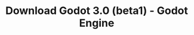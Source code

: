 ---
# Generated by /tools/generators/src/download_archive_generator !!! do not edit by hand !!!
title: 'Download Godot 3.0 (beta1) - Godot Engine'
type: 'download/archive'
name: '3.0'
flavor: 'beta1'
release_date: '2017-11-30T02:00:00-00:00'
release_notes: 'article/dev-snapshot-godot-3-0-beta-1/'
primaryPlatforms:
  - 'android.apk'
  - 'linux.64'
  - 'macos.universal'
  - 'windows.64'
  - 'linux_server.headless.64'
  - 'web'
  - 'templates'
links:
  android.apk:
    name: 'android.apk'
    title: 'Android'
    caption: 'APK Universal (ARM64 + ARMv7 + x86_64 + x86)'
    tags:
      - 'APK download'
      - 'ARM64/v7'
      - 'x86 (64 & 32 bit)'
    hosts:
      github_builds:
        regular: 'https://github.com/godotengine/godot-builds/releases/download/3.0-beta1/Godot_v3.0-beta1_android_editor.apk'
        mono: '#'
      github:
        regular: 'https://github.com/godotengine/godot/releases/download/3.0-beta1/Godot_v3.0-beta1_android_editor.apk'
        mono: '#'
  linux.64:
    name: 'linux.64'
    title: 'Linux'
    caption: 'Padrão (x86_64)'
    tags:
      - '64 bit'
    hosts:
      github_builds:
        regular: 'https://github.com/godotengine/godot-builds/releases/download/3.0-beta1/Godot_v3.0-beta1_x11.64.zip'
        mono: 'https://github.com/godotengine/godot-builds/releases/download/3.0-beta1/Godot_v3.0-beta1_mono_x11_64.zip'
      github:
        regular: 'https://github.com/godotengine/godot/releases/download/3.0-beta1/Godot_v3.0-beta1_x11.64.zip'
        mono: 'https://github.com/godotengine/godot/releases/download/3.0-beta1/Godot_v3.0-beta1_mono_x11_64.zip'
  macos.universal:
    name: 'macos.universal'
    title: 'macOS'
    caption: 'Universal (x86_64 + Silício da Apple)'
    tags:
      - 'Intel/Apple Silicon'
      - '64 bit'
    hosts:
      github_builds:
        regular: 'https://github.com/godotengine/godot-builds/releases/download/3.0-beta1/Godot_v3.0-beta1_osx.universal.zip'
        mono: 'https://github.com/godotengine/godot-builds/releases/download/3.0-beta1/Godot_v3.0-beta1_mono_osx.universal.zip'
      github:
        regular: 'https://github.com/godotengine/godot/releases/download/3.0-beta1/Godot_v3.0-beta1_osx.universal.zip'
        mono: 'https://github.com/godotengine/godot/releases/download/3.0-beta1/Godot_v3.0-beta1_mono_osx.universal.zip'
  windows.64:
    name: 'windows.64'
    title: 'Windows'
    caption: 'Padrão (x86_64)'
    tags:
      - '64 bit'
    hosts:
      github_builds:
        regular: 'https://github.com/godotengine/godot-builds/releases/download/3.0-beta1/Godot_v3.0-beta1_win64.exe.zip'
        mono: 'https://github.com/godotengine/godot-builds/releases/download/3.0-beta1/Godot_v3.0-beta1_mono_win64.zip'
      github:
        regular: 'https://github.com/godotengine/godot/releases/download/3.0-beta1/Godot_v3.0-beta1_win64.exe.zip'
        mono: 'https://github.com/godotengine/godot/releases/download/3.0-beta1/Godot_v3.0-beta1_mono_win64.zip'
  linux_server.headless.64:
    name: 'linux_server.headless.64'
    title: 'Linux Server'
    caption: 'Headless (x86_64)'
    tags:
      - '64 bit'
      - 'Headless'
    hosts:
      github_builds:
        regular: 'https://github.com/godotengine/godot-builds/releases/download/3.0-beta1/Godot_v3.0-beta1_linux_headless.64.zip'
        mono: 'https://github.com/godotengine/godot-builds/releases/download/3.0-beta1/Godot_v3.0-beta1_mono_linux_headless_64.zip'
      github:
        regular: 'https://github.com/godotengine/godot/releases/download/3.0-beta1/Godot_v3.0-beta1_linux_headless.64.zip'
        mono: 'https://github.com/godotengine/godot/releases/download/3.0-beta1/Godot_v3.0-beta1_mono_linux_headless_64.zip'
  web:
    name: 'web'
    title: 'Editor Web'
    caption: ''
    tags:
      - 'Self-hosted'
      - 'Cross-platform'
    hosts:
      github_builds:
        regular: 'https://github.com/godotengine/godot-builds/releases/download/3.0-beta1/Godot_v3.0-beta1_web_editor.zip'
        mono: '#'
      github:
        regular: 'https://github.com/godotengine/godot/releases/download/3.0-beta1/Godot_v3.0-beta1_web_editor.zip'
        mono: '#'
  linux.32:
    name: 'linux.32'
    title: 'Linux'
    caption: 'Padrão (x86)'
    tags:
      - '32 bit'
    hosts:
      github_builds:
        regular: 'https://github.com/godotengine/godot-builds/releases/download/3.0-beta1/Godot_v3.0-beta1_x11.32.zip'
        mono: 'https://github.com/godotengine/godot-builds/releases/download/3.0-beta1/Godot_v3.0-beta1_mono_x11_32.zip'
      github:
        regular: 'https://github.com/godotengine/godot/releases/download/3.0-beta1/Godot_v3.0-beta1_x11.32.zip'
        mono: 'https://github.com/godotengine/godot/releases/download/3.0-beta1/Godot_v3.0-beta1_mono_x11_32.zip'
  windows.32:
    name: 'windows.32'
    title: 'Windows'
    caption: 'Padrão (x86)'
    tags:
      - '32 bit'
    hosts:
      github_builds:
        regular: 'https://github.com/godotengine/godot-builds/releases/download/3.0-beta1/Godot_v3.0-beta1_win32.exe.zip'
        mono: 'https://github.com/godotengine/godot-builds/releases/download/3.0-beta1/Godot_v3.0-beta1_mono_win32.zip'
      github:
        regular: 'https://github.com/godotengine/godot/releases/download/3.0-beta1/Godot_v3.0-beta1_win32.exe.zip'
        mono: 'https://github.com/godotengine/godot/releases/download/3.0-beta1/Godot_v3.0-beta1_mono_win32.zip'
  linux_server.64:
    name: 'linux_server.64'
    title: 'Servidor Linux'
    caption: 'Padrão (x86_64)'
    tags:
      - '64 bit'
    hosts:
      github_builds:
        regular: 'https://github.com/godotengine/godot-builds/releases/download/3.0-beta1/Godot_v3.0-beta1_linux_server.64.zip'
        mono: 'https://github.com/godotengine/godot-builds/releases/download/3.0-beta1/Godot_v3.0-beta1_mono_linux_server_64.zip'
      github:
        regular: 'https://github.com/godotengine/godot/releases/download/3.0-beta1/Godot_v3.0-beta1_linux_server.64.zip'
        mono: 'https://github.com/godotengine/godot/releases/download/3.0-beta1/Godot_v3.0-beta1_mono_linux_server_64.zip'
  aar_library:
    name: 'aar_library'
    title: 'Biblioteca de AAR'
    caption: ''
    tags:
      - 'Android plugins'
      - 'Java'
      - 'Kotlin'
    hosts:
      github_builds:
        regular: 'https://github.com/godotengine/godot-builds/releases/download/3.0-beta1/godot-lib.3.0.beta1.release.aar'
        mono: 'https://github.com/godotengine/godot-builds/releases/download/3.0-beta1/godot-lib.3.0.beta1.mono.release.aar'
      github:
        regular: 'https://github.com/godotengine/godot/releases/download/3.0-beta1/godot-lib.3.0.beta1.release.aar'
        mono: 'https://github.com/godotengine/godot/releases/download/3.0-beta1/godot-lib.3.0.beta1.mono.release.aar'
  templates:
    name: 'templates'
    title: 'Modelos de exportação'
    caption: ''
    tags:
      - 'Utilizado para exportar os seus jogos para todas as plataformas suportadas'
    hosts:
      github_builds:
        regular: 'https://github.com/godotengine/godot-builds/releases/download/3.0-beta1/Godot_v3.0-beta1_export_templates.tpz'
        mono: 'https://github.com/godotengine/godot-builds/releases/download/3.0-beta1/Godot_v3.0-beta1_mono_export_templates.tpz'
      github:
        regular: 'https://github.com/godotengine/godot/releases/download/3.0-beta1/Godot_v3.0-beta1_export_templates.tpz'
        mono: 'https://github.com/godotengine/godot/releases/download/3.0-beta1/Godot_v3.0-beta1_mono_export_templates.tpz'
---